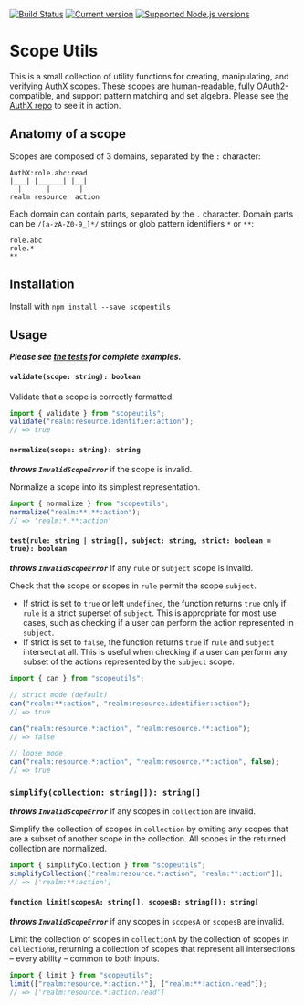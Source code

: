 [![Build Status](https://travis-ci.org/the-control-group/scopeutils.svg?branch=master)](https://travis-ci.org/the-control-group/scopeutils) [![Current version](https://badgen.net/npm/v/scopeutils)](https://www.npmjs.com/package/scopeutils) [![Supported Node.js versions](https://badgen.net/npm/node/scopeutils)](https://github.com/nodejs/Release)

# Scope Utils

This is a small collection of utility functions for creating, manipulating, and verifying [AuthX](https://github.com/the-control-group/authx) scopes. These scopes are human-readable, fully OAuth2-compatible, and support pattern matching and set algebra. Please see [the AuthX repo](https://github.com/the-control-group/authx) to see it in action.

## Anatomy of a scope

Scopes are composed of 3 domains, separated by the `:` character:

```
AuthX:role.abc:read
|___| |______| |__|
  |      |       |
realm resource  action

```

Each domain can contain parts, separated by the `.` character. Domain parts can be `/[a-zA-Z0-9_]*/` strings or glob pattern identifiers `*` or `**`:

```
role.abc
role.*
**
```

## Installation

Install with `npm install --save scopeutils`

## Usage

**_Please see [the tests](src/test.mjs) for complete examples._**

#### `validate(scope: string): boolean`

Validate that a scope is correctly formatted.

```js
import { validate } from "scopeutils";
validate("realm:resource.identifier:action");
// => true
```

#### `normalize(scope: string): string`

**_throws `InvalidScopeError`_** if the scope is invalid.

Normalize a scope into its simplest representation.

```js
import { normalize } from "scopeutils";
normalize("realm:**.**:action");
// => 'realm:*.**:action'
```

#### `test(rule: string | string[], subject: string, strict: boolean = true): boolean`

**_throws `InvalidScopeError`_** if any `rule` or `subject` scope is invalid.

Check that the scope or scopes in `rule` permit the scope `subject`.

- If strict is set to `true` or left `undefined`, the function returns `true` only if `rule` is a strict superset of `subject`. This is appropriate for most use cases, such as checking if a user can perform the action represented in `subject`.
- If strict is set to `false`, the function returns `true` if `rule` and `subject` intersect at all. This is useful when checking if a user can perform any subset of the actions represented by the `subject` scope.

```js
import { can } from "scopeutils";

// strict mode (default)
can("realm:**:action", "realm:resource.identifier:action");
// => true

can("realm:resource.*:action", "realm:resource.**:action");
// => false

// loose mode
can("realm:resource.*:action", "realm:resource.**:action", false);
// => true
```

### `simplify(collection: string[]): string[]`

**_throws `InvalidScopeError`_** if any scopes in `collection` are invalid.

Simplify the collection of scopes in `collection` by omiting any scopes that are a subset of another scope in the collection. All scopes in the returned collection are normalized.

```js
import { simplifyCollection } from "scopeutils";
simplifyCollection(["realm:resource.*:action", "realm:**:action"]);
// => ['realm:**:action']
```

#### `function limit(scopesA: string[], scopesB: string[]): string[`

**_throws `InvalidScopeError`_** if any scopes in `scopesA` or `scopesB` are invalid.

Limit the collection of scopes in `collectionA` by the collection of scopes in `collectionB`, returning a collection of scopes that represent all intersections – every ability – common to both inputs.

```js
import { limit } from "scopeutils";
limit(["realm:resource.*:action.*"], ["realm:**:action.read"]);
// => ['realm:resource.*:action.read']
```
